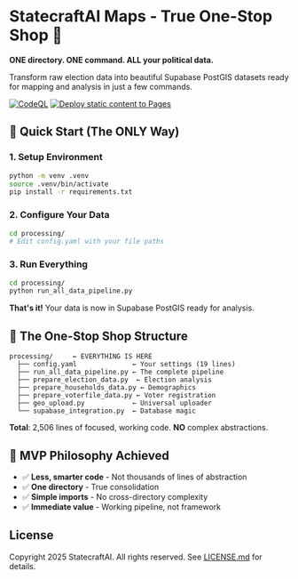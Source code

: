 # StatecraftAI Maps - True One-Stop Shop 🎯

**ONE directory. ONE command. ALL your political data.**

Transform raw election data into beautiful Supabase PostGIS datasets ready for mapping and analysis in just a few commands.

[![CodeQL](https://github.com/StatecraftAI/maps/actions/workflows/github-code-scanning/codeql/badge.svg)](https://github.com/StatecraftAI/maps/actions/workflows/github-code-scanning/codeql)     [![Deploy static content to Pages](https://github.com/StatecraftAI/maps/actions/workflows/static.yml/badge.svg)](https://github.com/StatecraftAI/maps/actions/workflows/static.yml)

## 🚀 Quick Start (The ONLY Way)

### 1. Setup Environment

```bash
python -m venv .venv
source .venv/bin/activate
pip install -r requirements.txt
```

### 2. Configure Your Data

```bash
cd processing/
# Edit config.yaml with your file paths
```

### 3. Run Everything

```bash
cd processing/
python run_all_data_pipeline.py
```

**That's it!** Your data is now in Supabase PostGIS ready for analysis.

## 📁 The One-Stop Shop Structure

```
processing/     ← EVERYTHING IS HERE
  ├── config.yaml              ← Your settings (19 lines)
  ├── run_all_data_pipeline.py ← The complete pipeline
  ├── prepare_election_data.py  ← Election analysis
  ├── prepare_households_data.py ← Demographics
  ├── prepare_voterfile_data.py ← Voter registration
  ├── geo_upload.py            ← Universal uploader
  └── supabase_integration.py  ← Database magic
```

**Total**: 2,506 lines of focused, working code. **NO** complex abstractions.

## 🎯 MVP Philosophy Achieved

- ✅ **Less, smarter code** - Not thousands of lines of abstraction
- ✅ **One directory** - True consolidation
- ✅ **Simple imports** - No cross-directory complexity
- ✅ **Immediate value** - Working pipeline, not framework

## License

Copyright 2025 StatecraftAI. All rights reserved. See [LICENSE.md](LICENSE.md) for details.
